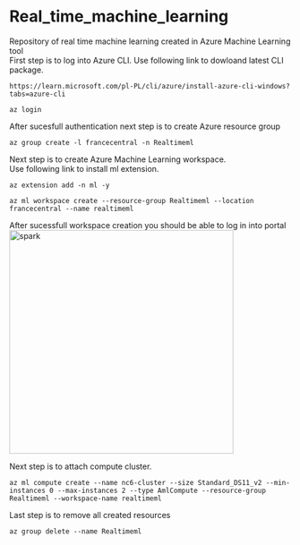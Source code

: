 # Real_time_machine_learning
Repository of real time machine learning created in Azure Machine Learning tool <br>
First step is to log into Azure CLI. Use following link to dowloand latest CLI package.
```
https://learn.microsoft.com/pl-PL/cli/azure/install-azure-cli-windows?tabs=azure-cli
```
```
az login
```
After sucesfull authentication next step is to create Azure resource group
```
az group create -l francecentral -n Realtimeml
```
Next step is to create Azure Machine Learning workspace.<br>
Use following link to install ml extension.
```
az extension add -n ml -y
```
```
az ml workspace create --resource-group Realtimeml --location francecentral --name realtimeml
```
After sucessfull workspace creation you should be able to log in into portal <br>
<img src="https://github.com/WojtekSza/Real_time_machine_learning/blob/main/Real_time_ml/1.jpg" alt="spark" width="400"/>  <br>

Next step is to attach compute cluster.
```
az ml compute create --name nc6-cluster --size Standard_DS11_v2 --min-instances 0 --max-instances 2 --type AmlCompute --resource-group Realtimeml --workspace-name realtimeml
```


Last step is to remove all created resources
```
az group delete --name Realtimeml
```

